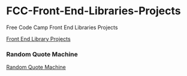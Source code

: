 # FCC-Front-End-Libraries-Projects

Free Code Camp Front End Libraries Projects

[Front End Library Projects](https://learn.freecodecamp.org/front-end-libraries/front-end-libraries-projects/)

### Random Quote Machine 

[Random Quote Machine](https://learn.freecodecamp.org/front-end-libraries/front-end-libraries-projects/build-a-random-quote-machine/)

[comment]: <> (This is a comment, it will not be included)
